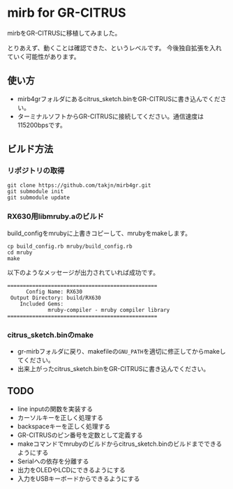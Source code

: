 # mirb for GR-CITRUS
mirbをGR-CITRUSに移植してみました。

とりあえず、動くことは確認できた、というレベルです。
今後独自拡張を入れていく可能性があります。

## 使い方
* mirb4grフォルダにあるcitrus_sketch.binをGR-CITRUSに書き込んでください。
* ターミナルソフトからGR-CITRUSに接続してください。通信速度は115200bpsです。

## ビルド方法
### リポジトリの取得
```
git clone https://github.com/takjn/mirb4gr.git
git submodule init
git submodule update
```

### RX630用libmruby.aのビルド
build_configをmrubyに上書きコピーして、mrubyをmakeします。

```
cp build_config.rb mruby/build_config.rb
cd mruby
make
```

以下のようなメッセージが出力されていれば成功です。

```
================================================
      Config Name: RX630
 Output Directory: build/RX630
    Included Gems:
             mruby-compiler - mruby compiler library
================================================
```

### citrus_sketch.binのmake
- gr-mirbフォルダに戻り、makefileの``GNU_PATH``を適切に修正してからmakeしてください。
- 出来上がったcitrus_sketch.binをGR-CITRUSに書き込んでください。

## TODO
- line inputの関数を実装する
- カーソルキーを正しく処理する
- backspaceキーを正しく処理する
- GR-CITRUSのピン番号を定数として定義する
- makeコマンドでmrubyのビルドからcitrus_sketch.binのビルドまでできるようにする
- Serialへの依存を分離する
- 出力をOLEDやLCDにできるようにする
- 入力をUSBキーボードからできるようにする

